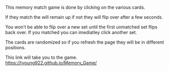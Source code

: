 This memory match game is done by clicking on the various cards.

If they match the will remain up if not they will flip over after a few seconds.

You won't be able to flip over a new set until the first unmatched set flips back over. If you matched you can imediatley click another set.

The cards are randomized so if you refresh the page they will be in different positions.

This link will take you to the game.
https://tyoung922.github.io/Memory_Game/
